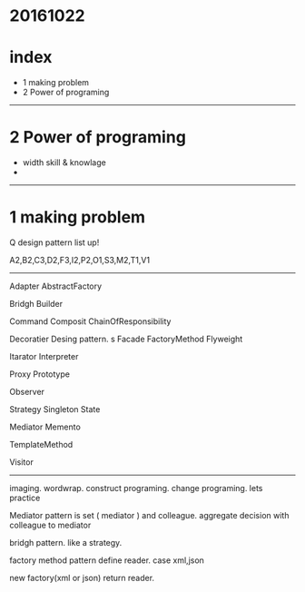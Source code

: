 # 20161022

# index
- 1 making problem
- 2 Power of programing







---------------------
# 2 Power of programing

- width skill & knowlage
- 




---------------------

# 1 making problem

Q design pattern list up!

A2,B2,C3,D2,F3,I2,P2,O1,S3,M2,T1,V1


------

Adapter
AbstractFactory

Bridgh
Builder

Command
Composit
ChainOfResponsibility

Decoratier
Desing pattern.
s
Facade
FactoryMethod
Flyweight

Itarator
Interpreter

Proxy
Prototype

Observer

Strategy
Singleton
State


Mediator
Memento

TemplateMethod

Visitor



---------------------

imaging.
wordwrap.
construct programing.
change programing.
lets practice


Mediator pattern is set ( mediator ) and colleague.
aggregate decision with colleague to mediator


bridgh pattern. like a strategy.
 

factory method pattern
define reader. case xml,json


new factory(xml or json)
return reader.








